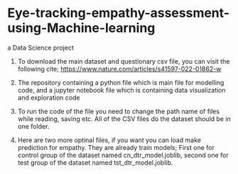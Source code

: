 # Eye-tracking-empathy-assessment-using-Machine-learning
a Data Science project


1. To download the main dataset and questionary csv file, you can visit the following cite;
  https://www.nature.com/articles/s41597-022-01862-w
2. The repository containing a python file which is main file for modelling code,
   and a jupyter notebook file which is containing data visualization and exploration code
   
3. To run the code of the file you need to change the path name of files while reading, saving etc.
   All of the CSV files do the dataset should be in one folder.

4. Here are two more optinal files, if you want you can load make prediction for empathy.
   They are already train models;
   First one for control group of the dataset named cn_dtr_model.joblib,
   second one for test group of the dataset named tst_dtr_model.joblib.
